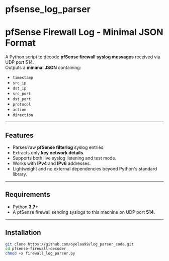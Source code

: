 # pfsense_log_parser


# pfSense Firewall Log  - Minimal JSON Format

A Python script to decode **pfSense firewall syslog messages** received via UDP port 514.  
Outputs a **minimal JSON** containing:

- `timestamp`
- `src_ip`
- `dst_ip`
- `src_port`
- `dst_port`
- `protocol`
- `action`
- `direction`

---

## Features

- Parses raw **pfSense filterlog** syslog entries.
- Extracts only **key network details**.
- Supports both live syslog listening and test mode.
- Works with **IPv4** and **IPv6** addresses.
- Lightweight and no external dependencies beyond Python's standard library.

---

## Requirements

- Python **3.7+**
- A pfSense firewall sending syslogs to this machine on UDP port **514**.

---

## Installation

```bash
git clone https://github.com/oyelaa99/log_parser_code.git
cd pfsense-firewall-decoder
chmod +x firewall_log_parser.py
